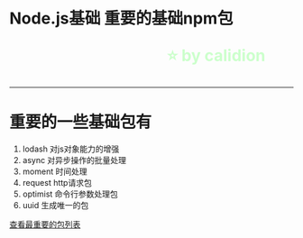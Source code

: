 <!--
$theme: gaia
template: gaia
-->


Node.js基础
重要的基础npm包<p style="text-align:right;font-size:28px;margin-right:50px;color:#cFc;">:star: by calidion</p>
===
---
重要的一些基础包有
===
1. lodash  对js对象能力的增强
2. async   对异步操作的批量处理
3. moment 时间处理
4. request http请求包
5. optimist 命令行参数处理包
6. uuid 生成唯一的包

[查看最重要的包列表](
https://www.npmjs.com/browse/depended)
